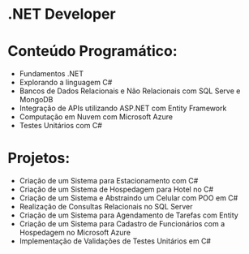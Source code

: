 # .NET Developer
# Conteúdo Programático:

* Fundamentos .NET
* Explorando a linguagem C#
* Bancos de Dados Relacionais e Não Relacionais com SQL Serve e MongoDB
* Integração de APIs utilizando ASP.NET com Entity Framework
* Computação em Nuvem com Microsoft Azure
* Testes Unitários com C#

# Projetos:

* Criação de um Sistema para Estacionamento com C#
* Criação de um Sistema de Hospedagem para Hotel no C#
* Criação de um Sistema e Abstraindo um Celular com POO em C#
* Realização de Consultas Relacionais no SQL Server
* Criação de um Sistema para Agendamento de Tarefas com Entity
* Criação de um Sistema para Cadastro de Funcionários com a Hospedagem no Microsoft Azure
* Implementação de Validações de Testes Unitários em C#
